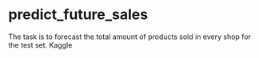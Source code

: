 # predict_future_sales
The task is to forecast the total amount of products sold in every shop for the test set. Kaggle
